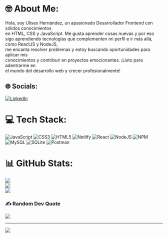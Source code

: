 # 🤓 About Me:
Hola, soy Ulises Hernández, un apasionado Desarrollador Frontend con sólidos conocimientos<br>en HTML, CSS y JavaScript. Me gusta aprender cosas nuevas y por eso sigo aprendiendo tecnologías que complementen  mi perfil e ir más allá, como ReactJS y NodeJS, <br>me encanta resolver problemas y estoy buscando oportunidades para aplicar mis<br>conocimientos y contribuir en proyectos emocionantes. ¡Listo para adentrarme en <br>el mundo del desarrollo web y crecer profesionalmente!


## 🌐 Socials:
[![LinkedIn](https://img.shields.io/badge/LinkedIn-%230077B5.svg?logo=linkedin&logoColor=white)](https://linkedin.com/in/uliseshm-dev) 

# 💻 Tech Stack:
![JavaScript](https://img.shields.io/badge/javascript-%23323330.svg?style=for-the-badge&logo=javascript&logoColor=%23F7DF1E) ![CSS3](https://img.shields.io/badge/css3-%231572B6.svg?style=for-the-badge&logo=css3&logoColor=white) ![HTML5](https://img.shields.io/badge/html5-%23E34F26.svg?style=for-the-badge&logo=html5&logoColor=white) ![Netlify](https://img.shields.io/badge/netlify-%23000000.svg?style=for-the-badge&logo=netlify&logoColor=#00C7B7) ![React](https://img.shields.io/badge/react-%2320232a.svg?style=for-the-badge&logo=react&logoColor=%2361DAFB) ![NodeJS](https://img.shields.io/badge/node.js-6DA55F?style=for-the-badge&logo=node.js&logoColor=white) ![NPM](https://img.shields.io/badge/NPM-%23CB3837.svg?style=for-the-badge&logo=npm&logoColor=white) ![MySQL](https://img.shields.io/badge/mysql-%2300000f.svg?style=for-the-badge&logo=mysql&logoColor=white) ![SQLite](https://img.shields.io/badge/sqlite-%2307405e.svg?style=for-the-badge&logo=sqlite&logoColor=white) ![Postman](https://img.shields.io/badge/Postman-FF6C37?style=for-the-badge&logo=postman&logoColor=white)
# 📊 GitHub Stats:
![](https://github-readme-stats.vercel.app/api?username=uliseshm&theme=dark&hide_border=false&include_all_commits=false&count_private=false)<br/>
![](https://github-readme-streak-stats.herokuapp.com/?user=uliseshm&theme=dark&hide_border=false)<br/>
![](https://github-readme-stats.vercel.app/api/top-langs/?username=uliseshm&theme=dark&hide_border=false&include_all_commits=false&count_private=false&layout=compact)

### ✍️ Random Dev Quote
![](https://quotes-github-readme.vercel.app/api?type=horizontal&theme=radical)

---
[![](https://visitcount.itsvg.in/api?id=uliseshm&icon=0&color=0)](https://visitcount.itsvg.in)

<!-- Proudly created with GPRM ( https://gprm.itsvg.in ) -->
